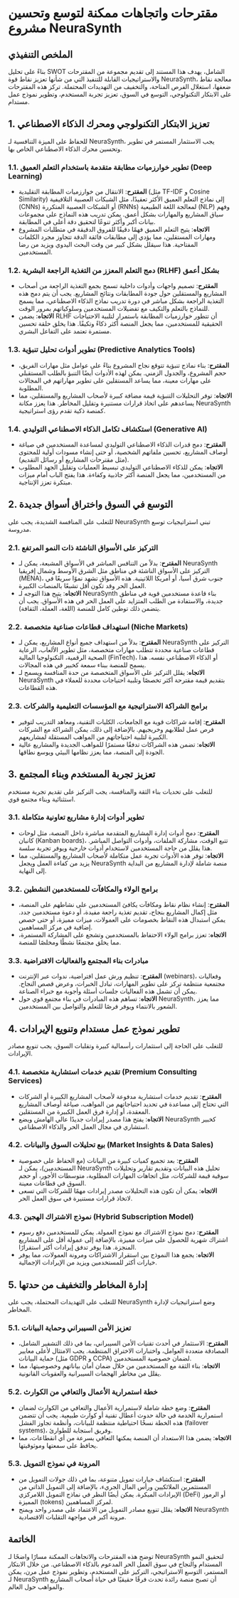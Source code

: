 # مقترحات واتجاهات ممكنة لتوسع وتحسين مشروع NeuraSynth

## الملخص التنفيذي

بناءً على تحليل SWOT الشامل، يهدف هذا المستند إلى تقديم مجموعة من المقترحات والاستراتيجيات القابلة للتنفيذ التي من شأنها تعزيز نقاط قوة NeuraSynth، معالجة نقاط ضعفها، استغلال الفرص المتاحة، والتخفيف من التهديدات المحتملة. تركز هذه المقترحات على الابتكار التكنولوجي، التوسع في السوق، تعزيز تجربة المستخدم، وتطوير نموذج عمل مستدام.

## 1. تعزيز الابتكار التكنولوجي ومحرك الذكاء الاصطناعي

للحفاظ على الميزة التنافسية لـ NeuraSynth، يجب الاستثمار المستمر في تطوير وتحسين محرك الذكاء الاصطناعي الخاص بها.

### 1.1. تطوير خوارزميات مطابقة متقدمة باستخدام التعلم العميق (Deep Learning)

-   **المقترح**: الانتقال من خوارزميات المطابقة التقليدية (مثل TF-IDF و Cosine Similarity) إلى نماذج التعلم العميق الأكثر تعقيدًا، مثل الشبكات العصبية التلافيفية (CNNs) أو الشبكات العصبية المتكررة (RNNs) لمعالجة اللغة الطبيعية (NLP) وفهم سياق المشاريع والمهارات بشكل أعمق. يمكن تدريب هذه النماذج على مجموعات بيانات أكبر وأكثر تنوعًا لتحقيق دقة أعلى في المطابقة.
-   **الاتجاه**: يتيح التعلم العميق فهمًا دقيقًا للفروق الدقيقة في متطلبات المشروع ومهارات المستقلين، مما يؤدي إلى مطابقات فائقة الدقة تتجاوز مجرد الكلمات المفتاحية. هذا سيقلل بشكل كبير من وقت البحث اليدوي ويزيد من رضا المستخدمين.

### 1.2. دمج التعلم المعزز من التغذية الراجعة البشرية (RLHF) بشكل أعمق

-   **المقترح**: تصميم واجهات وأدوات داخلية تسمح بجمع التغذية الراجعة من أصحاب المشاريع والمستقلين حول جودة المطابقات ونتائج المشاريع. يجب أن يتم دمج هذه التغذية الراجعة بشكل مباشر في دورة تدريب نماذج الذكاء الاصطناعي، مما يسمح للنماذج بالتعلم والتكيف مع تفضيلات المستخدمين وسلوكياتهم بمرور الوقت.
-   **الاتجاه**: يضمن RLHF أن تتطور خوارزميات المطابقة باستمرار لتلبية الاحتياجات الحقيقية للمستخدمين، مما يجعل المنصة أكثر ذكاءً وتكيفًا. هذا يخلق حلقة تحسين مستمرة تعتمد على التفاعل البشري.

### 1.3. تطوير أدوات تحليل تنبؤية (Predictive Analytics Tools)

-   **المقترح**: بناء نماذج تنبؤية تتوقع نجاح المشروع بناءً على عوامل مثل مهارات الفريق، حجم المشروع، والجدول الزمني. يمكن لهذه الأدوات أيضًا التنبؤ بالطلب المستقبلي على مهارات معينة، مما يساعد المستقلين على تطوير مهاراتهم في المجالات المطلوبة.
-   **الاتجاه**: توفر التحليلات التنبؤية قيمة مضافة كبيرة لأصحاب المشاريع والمستقلين، مما يساعدهم على اتخاذ قرارات مستنيرة وتقليل المخاطر. هذا يعزز مكانة NeuraSynth كمنصة ذكية تقدم رؤى استراتيجية.

### 1.4. استكشاف تكامل الذكاء الاصطناعي التوليدي (Generative AI)

-   **المقترح**: دمج قدرات الذكاء الاصطناعي التوليدي لمساعدة المستخدمين في صياغة أوصاف المشاريع، تحسين ملفاتهم الشخصية، أو حتى إنشاء مسودات أولية للمحتوى (مثل مقترحات المشاريع أو رسائل التقديم).
-   **الاتجاه**: يمكن للذكاء الاصطناعي التوليدي تبسيط العمليات وتقليل الجهد المطلوب من المستخدمين، مما يجعل المنصة أكثر جاذبية وكفاءة. هذا يفتح الباب أمام ميزات مبتكرة تعزز الإنتاجية.

## 2. التوسع في السوق واختراق أسواق جديدة

للتغلب على المنافسة الشديدة، يجب على NeuraSynth تبني استراتيجيات توسع مدروسة.

### 2.1. التركيز على الأسواق الناشئة ذات النمو المرتفع

-   **المقترح**: بدلاً من التنافس المباشر في الأسواق المشبعة، يمكن لـ NeuraSynth التركيز على الأسواق الناشئة في مناطق مثل الشرق الأوسط وشمال إفريقيا (MENA)، جنوب شرق آسيا، أو أمريكا اللاتينية. هذه الأسواق تشهد نموًا سريعًا في العمل الحر وقد تكون أقل تشبعًا بالمنصات الكبيرة.
-   **الاتجاه**: يتيح هذا التوجه لـ NeuraSynth بناء قاعدة مستخدمين قوية في مناطق جديدة، والاستفادة من الطلب المتزايد على العمل الحر في هذه الأسواق. يجب أن يتضمن ذلك توطين كامل للمنصة (اللغة، العملة، الثقافة).

### 2.2. استهداف قطاعات صناعية متخصصة (Niche Markets)

-   **المقترح**: بدلاً من استهداف جميع أنواع المشاريع، يمكن لـ NeuraSynth التركيز على قطاعات صناعية محددة تتطلب مهارات متخصصة، مثل تطوير الألعاب، الرعاية الصحية الرقمية، التكنولوجيا المالية (FinTech)، أو الذكاء الاصطناعي نفسه. هذا يسمح للمنصة ببناء سمعة كخبير في هذه المجالات.
-   **الاتجاه**: يقلل التركيز على الأسواق المتخصصة من حدة المنافسة ويسمح لـ NeuraSynth بتقديم قيمة مقترحة أكثر تخصصًا وتلبية احتياجات محددة للعملاء في هذه القطاعات.

### 2.3. برامج الشراكة الاستراتيجية مع المؤسسات التعليمية والشركات

-   **المقترح**: إقامة شراكات قوية مع الجامعات، الكليات التقنية، ومعاهد التدريب لتوفير فرص عمل لطلابهم وخريجيهم. بالإضافة إلى ذلك، يمكن الشراكة مع الشركات الكبيرة لتلبية احتياجاتهم من المواهب المستقلة لمشاريعهم.
-   **الاتجاه**: تضمن هذه الشراكات تدفقًا مستمرًا للمواهب الجديدة والمشاريع عالية الجودة إلى المنصة، مما يعزز نظامها البيئي ويوسع نطاقها.

## 3. تعزيز تجربة المستخدم وبناء المجتمع

للتغلب على تحديات بناء الثقة والمنافسة، يجب التركيز على تقديم تجربة مستخدم استثنائية وبناء مجتمع قوي.

### 3.1. تطوير أدوات إدارة مشاريع تعاونية متكاملة

-   **المقترح**: دمج أدوات إدارة المشاريع المتقدمة مباشرة داخل المنصة، مثل لوحات كانبان (Kanban boards)، تتبع الوقت، مشاركة الملفات، وأدوات التواصل المباشر. هذا يقلل من حاجة المستخدمين لاستخدام أدوات خارجية ويوفر تجربة سلسة.
-   **الاتجاه**: توفر هذه الأدوات تجربة عمل متكاملة لأصحاب المشاريع والمستقلين، مما يزيد من كفاءة العمل ويجعل NeuraSynth منصة شاملة لإدارة المشاريع من البداية إلى النهاية.

### 3.2. برامج الولاء والمكافآت للمستخدمين النشطين

-   **المقترح**: إنشاء نظام نقاط ومكافآت يكافئ المستخدمين على نشاطهم على المنصة، مثل إكمال المشاريع بنجاح، تقديم تغذية راجعة مفيدة، أو دعوة مستخدمين جدد. يمكن استبدال هذه النقاط بخصومات على العمولات، ميزات مميزة، أو حتى حصص إضافية في مركز المساهمين.
-   **الاتجاه**: تعزز برامج الولاء الاحتفاظ بالمستخدمين وتشجع على المشاركة المستمرة، مما يخلق مجتمعًا نشطًا ومخلصًا للمنصة.

### 3.3. مبادرات بناء المجتمع والفعاليات الافتراضية

-   **المقترح**: تنظيم ورش عمل افتراضية، ندوات عبر الإنترنت (webinars)، وفعاليات مجتمعية منتظمة تركز على تطوير المهارات، تبادل الخبرات، وعرض قصص النجاح. يمكن أن تشمل هذه الفعاليات جلسات أسئلة وأجوبة مع خبراء الصناعة.
-   **الاتجاه**: تساهم هذه المبادرات في بناء مجتمع قوي حول NeuraSynth، مما يعزز الشعور بالانتماء ويوفر فرصًا للتعلم والتواصل بين المستخدمين.

## 4. تطوير نموذج عمل مستدام وتنويع الإيرادات

للتغلب على الحاجة إلى استثمارات رأسمالية كبيرة وتقلبات السوق، يجب تنويع مصادر الإيرادات.

### 4.1. تقديم خدمات استشارية متخصصة (Premium Consulting Services)

-   **المقترح**: تقديم خدمات استشارية مدفوعة لأصحاب المشاريع الكبيرة أو الشركات التي تحتاج إلى مساعدة في تحديد احتياجاتهم من المواهب، صياغة أوصاف المشاريع المعقدة، أو إدارة فرق العمل الكبيرة من المستقلين.
-   **الاتجاه**: يفتح هذا مصدر إيرادات جديدًا عالي الهامش ويضع NeuraSynth كخبير استشاري في مجال العمل الحر والذكاء الاصطناعي.

### 4.2. بيع تحليلات السوق والبيانات (Market Insights & Data Sales)

-   **المقترح**: بعد تجميع كميات كبيرة من البيانات (مع الحفاظ على خصوصية المستخدمين)، يمكن لـ NeuraSynth تحليل هذه البيانات وتقديم تقارير وتحليلات سوقية قيمة للشركات، مثل اتجاهات المهارات المطلوبة، متوسطات الأجور، أو حجم السوق في قطاعات معينة.
-   **الاتجاه**: يمكن أن تكون هذه التحليلات مصدر إيرادات مهمًا للشركات التي تسعى لاتخاذ قرارات مستنيرة في سوق العمل الحر.

### 4.3. نموذج الاشتراك الهجين (Hybrid Subscription Model)

-   **المقترح**: دمج نموذج الاشتراك مع نموذج العمولة. يمكن للمستخدمين دفع رسوم اشتراك شهرية للحصول على ميزات مميزة، بالإضافة إلى عمولة أقل على المشاريع المنجزة. هذا يوفر تدفق إيرادات أكثر استقرارًا.
-   **الاتجاه**: يجمع هذا النموذج بين استقرار الاشتراكات ومرونة العمولات، مما يوفر خيارات أكثر للمستخدمين ويزيد من الإيرادات الإجمالية.

## 5. إدارة المخاطر والتخفيف من حدتها

للتغلب على التهديدات المحتملة، يجب على NeuraSynth وضع استراتيجيات لإدارة المخاطر.

### 5.1. تعزيز الأمن السيبراني وحماية البيانات

-   **المقترح**: الاستثمار في أحدث تقنيات الأمن السيبراني، بما في ذلك التشفير الشامل، المصادقة متعددة العوامل، واختبارات الاختراق المنتظمة. يجب الامتثال لأعلى معايير حماية البيانات (مثل GDPR و CCPA) لضمان خصوصية المستخدمين.
-   **الاتجاه**: بناء الثقة مع المستخدمين من خلال ضمان أمان بياناتهم وخصوصيتها، مما يقلل من مخاطر الهجمات السيبرانية والعقوبات القانونية.

### 5.2. خطة استمرارية الأعمال والتعافي من الكوارث

-   **المقترح**: وضع خطة شاملة لاستمرارية الأعمال والتعافي من الكوارث لضمان استمرارية الخدمة في حالة حدوث أعطال تقنية أو كوارث طبيعية. يجب أن تتضمن هذه الخطة نسخًا احتياطية منتظمة للبيانات، وأنظمة تجاوز الفشل (failover systems)، وفريق استجابة للطوارئ.
-   **الاتجاه**: يضمن هذا الاستعداد أن المنصة يمكنها التعافي بسرعة من أي انقطاعات، مما يحافظ على سمعتها وموثوقيتها.

### 5.3. المرونة في نموذج التمويل

-   **المقترح**: استكشاف خيارات تمويل متنوعة، بما في ذلك جولات التمويل من المستثمرين الملائكيين ورأس المال الجريء، بالإضافة إلى التمويل الذاتي من الإيرادات المبكرة. يمكن أيضًا النظر في نماذج التمويل اللامركزي (DeFi) أو الرموز المميزة (tokens) لمركز المساهمين.
-   **الاتجاه**: يقلل تنويع مصادر التمويل من الاعتماد على مصدر واحد ويمنح NeuraSynth مرونة أكبر في مواجهة التقلبات الاقتصادية.

## الخاتمة

توضح هذه المقترحات والاتجاهات الممكنة مسارًا واضحًا لـ NeuraSynth لتحقيق النمو المستدام والنجاح في سوق العمل الحر المدعوم بالذكاء الاصطناعي. من خلال الابتكار المستمر، التوسع الاستراتيجي، التركيز على المستخدم، وتطوير نموذج عمل مرن، يمكن لـ NeuraSynth أن تصبح منصة رائدة تحدث فرقًا حقيقيًا في حياة أصحاب المشاريع والمواهب حول العالم.

